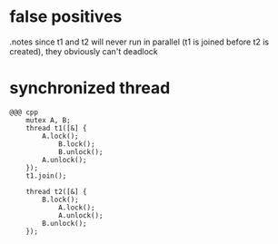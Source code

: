 <!SLIDE>
# false positives


<!SLIDE>
.notes since t1 and t2 will never run in parallel (t1 is joined before t2 is created), they obviously can't deadlock
# synchronized thread

    @@@ cpp
        mutex A, B;
        thread t1([&] {
            A.lock();
                B.lock();
                B.unlock();
            A.unlock();
        });
        t1.join();

        thread t2([&] {
            B.lock();
                A.lock();
                A.unlock();
            B.unlock();
        });
